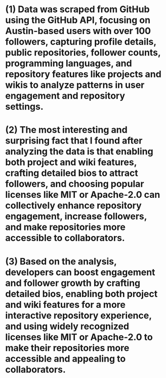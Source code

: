 # (1) Data was scraped from GitHub using the GitHub API, focusing on Austin-based users with over 100 followers, capturing profile details, public repositories, follower counts, programming languages, and repository features like projects and wikis to analyze patterns in user engagement and repository settings.
# (2) The most interesting and surprising fact that I found after analyzing the data is that enabling both project and wiki features, crafting detailed bios to attract followers, and choosing popular licenses like MIT or Apache-2.0 can collectively enhance repository engagement, increase followers, and make repositories more accessible to collaborators.
# (3) Based on the analysis, developers can boost engagement and follower growth by crafting detailed bios, enabling both project and wiki features for a more interactive repository experience, and using widely recognized licenses like MIT or Apache-2.0 to make their repositories more accessible and appealing to collaborators.
